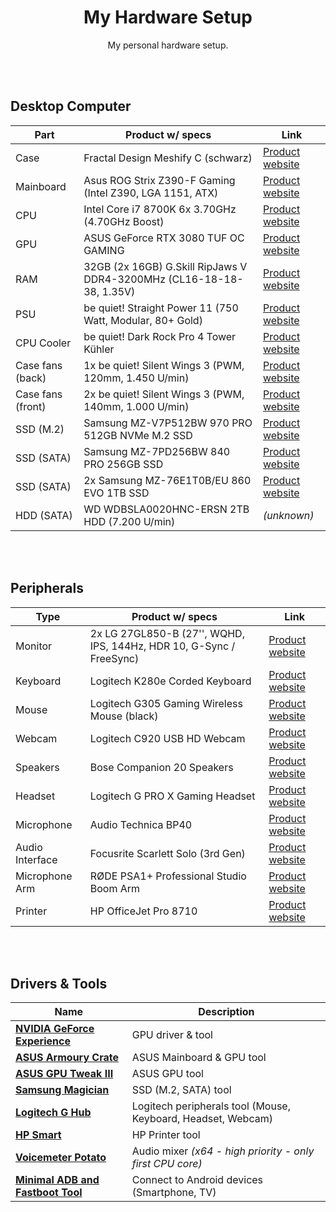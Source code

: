 <div align="center">

# My Hardware Setup

My personal hardware setup.

</div>

<br><br>

## Desktop Computer

| Part              | Product w/ specs                                                     | Link                                                                                                                                                    |
| ----------------- | -------------------------------------------------------------------- | ------------------------------------------------------------------------------------------------------------------------------------------------------- |
| Case              | Fractal Design Meshify C (schwarz)                                   | [Product website](https://www.fractal-design.com/products/cases/meshify/meshify-c/black)                                                                |
| Mainboard         | Asus ROG Strix Z390-F Gaming (Intel Z390, LGA 1151, ATX)             | [Product website](https://rog.asus.com/de/motherboards/rog-strix/rog-strix-z390-f-gaming-model)                                                         |
| CPU               | Intel Core i7 8700K 6x 3.70GHz (4.70GHz Boost)                       | [Product website](https://www.intel.de/content/www/de/de/products/sku/126684/intel-core-i78700k-processor-12m-cache-up-to-4-70-ghz/specifications.html) |
| GPU               | ASUS GeForce RTX 3080 TUF OC GAMING                                  | [Product website](https://www.asus.com/de/Motherboards-Components/Graphics-Cards/TUF-Gaming/TUF-RTX3080-O10G-GAMING)                                    |
| RAM               | 32GB (2x 16GB) G.Skill RipJaws V DDR4-3200MHz (CL16-18-18-38, 1.35V) | [Product website](<https://www.gskill.com/product/165/184/1536110922/F4-3200C16D-32GVKRipjaws-VDDR4-3200MHz-CL16-18-18-38-1.35V32GB-(2x16GB)>)          |
| PSU               | be quiet! Straight Power 11 (750 Watt, Modular, 80+ Gold)            | [Product website](https://www.bequiet.com/de/powersupply/1254)                                                                                          |
| CPU Cooler        | be quiet! Dark Rock Pro 4 Tower Kühler                               | [Product website](https://www.bequiet.com/de/cpucooler/1378)                                                                                            |
| Case fans (back)  | 1x be quiet! Silent Wings 3 (PWM, 120mm, 1.450 U/min)                | [Product website](https://www.bequiet.com/de/casefans/722)                                                                                              |
| Case fans (front) | 2x be quiet! Silent Wings 3 (PWM, 140mm, 1.000 U/min)                | [Product website](https://www.bequiet.com/de/casefans/717)                                                                                              |
| SSD (M.2)         | Samsung MZ-V7P512BW 970 PRO 512GB NVMe M.2 SSD                       | [Product website](https://www.samsung.com/de/memory-storage/970-pro-nvme-m-2-ssd/MZ-V7P512BW)                                                           |
| SSD (SATA)        | Samsung MZ-7PD256BW 840 PRO 256GB SSD                                | [Product website](https://www.samsung.com/de/support/model/MZ-7PD256BW)                                                                                 |
| SSD (SATA)        | 2x Samsung MZ-76E1T0B/EU 860 EVO 1TB SSD                             | [Product website](https://www.samsung.com/de/memory-storage/860-evo-sata-3-2-5-inch-ssd/MZ-76E1T0BEU)                                                   |
| HDD (SATA)        | WD WDBSLA0020HNC-ERSN 2TB HDD (7.200 U/min)                          | _(unknown)_                                                                                                                                             |

<br><br>

## Peripherals

| Type            | Product w/ specs                                                    | Link                                                                                                                              |
| --------------- | ------------------------------------------------------------------- | --------------------------------------------------------------------------------------------------------------------------------- |
| Monitor         | 2x LG 27GL850-B (27'', WQHD, IPS, 144Hz, HDR 10, G-Sync / FreeSync) | [Product website](https://www.lg.com/de/monitore/lg-27GL850-B)                                                                    |
| Keyboard        | Logitech K280e Corded Keyboard                                      | [Product website](https://www.logitech.com/de-de/product/corded-keyboard-k280e-business)                                          |
| Mouse           | Logitech G305 Gaming Wireless Mouse (black)                         | [Product website](https://www.logitechg.com/de-de/products/gaming-mice/g305-lightspeed-wireless-gaming-mouse.910-005282.html)     |
| Webcam          | Logitech C920 USB HD Webcam                                         | [Product website](https://www.logitech.com/de-de/product/hd-pro-webcam-c920)                                                      |
| Speakers        | Bose Companion 20 Speakers                                          | [Product website](https://www.bose.de/de_de/products/speakers/stereo_speakers/companion-20-multimedia-speaker-system.html)        |
| Headset         | Logitech G PRO X Gaming Headset                                     | [Product website](https://www.logitechg.com/de-de/products/gaming-audio/pro-x-gaming-headset-blue-voice-mic-tech.981-000818.html) |
| Microphone      | Audio Technica BP40                                                 | [Product website](https://www.audio-technica.com/de-de/bp40)                                                                      |
| Audio Interface | Focusrite Scarlett Solo (3rd Gen)                                   | [Product website](https://focusrite.com/de/audio-interface/scarlett/scarlett-solo)                                                |
| Microphone Arm  | RØDE PSA1+ Professional Studio Boom Arm                             | [Product website](https://rode.com/de/accessories/stands-bars/psa1-plus)                                                          |
| Printer         | HP OfficeJet Pro 8710                                               | [Product website](https://support.hp.com/de-de/drivers/selfservice/hp-officejet-pro-8710-all-in-one-printer-series/7902014)       |

<br><br>

## Drivers & Tools

| Name                                                                                               | Description                                                  |
| -------------------------------------------------------------------------------------------------- | ------------------------------------------------------------ |
| **[NVIDIA GeForce Experience](https://www.nvidia.com/de-de/geforce/geforce-experience)**           | GPU driver & tool                                            |
| **[ASUS Armoury Crate](https://rog.asus.com/de/armoury-crate)**                                    | ASUS Mainboard & GPU tool                                    |
| **[ASUS GPU Tweak III](https://www.asus.com/campaign/GPU-Tweak-III)**                              | ASUS GPU tool                                                |
| **[Samsung Magician](https://www.samsung.com/semiconductor/minisite/ssd/download/tools)**          | SSD (M.2, SATA) tool                                         |
| **[Logitech G Hub](https://www.logitechg.com/de-de/innovation/g-hub.html)**                        | Logitech peripherals tool (Mouse, Keyboard, Headset, Webcam) |
| **[HP Smart](https://www.hpsmart.com/at/de)**                                                      | HP Printer tool                                              |
| **[Voicemeter Potato](https://vb-audio.com/Voicemeeter/potato.htm)**                               | Audio mixer _(x64 - high priority - only first CPU core)_    |
| **[Minimal ADB and Fastboot Tool](https://androidmtk.com/download-minimal-adb-and-fastboot-tool)** | Connect to Android devices (Smartphone, TV)                  |
